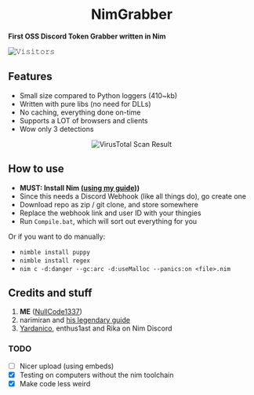 <h1 align=center>NimGrabber</h1>

**First OSS Discord Token Grabber written in Nim** 

![𝚅𝚒𝚜𝚒𝚝𝚘𝚛𝚜](https://visitor-badge.laobi.icu/badge?page_id=NullCode1337.NimGrabber&title=Visitor) 

## Features
- Small size compared to Python loggers (410~kb)
- Written with pure libs (no need for DLLs)
- No caching, everything done on-time
- Supports a LOT of browsers and clients
- Wow only 3 detections

<p align=center>
   <img src="https://user-images.githubusercontent.com/70959549/134841402-059550fa-834f-49b2-b316-a21c3750eadb.png" alt="VirusTotal Scan Result"/>
</p>

## How to use
- **MUST: Install Nim [(using my guide)](https://gist.github.com/NullCode1337/95addeca955456c92aeb9fbc26f3615a))**
- Since this needs a Discord Webhook (like all things do), go create one
- Download repo as zip / git clone, and store somewhere
- Replace the webhook link and user ID with your thingies
- Run `Compile.bat`, which will sort out everything for you

Or if you want to do manually:
- `nimble install puppy`
- `nimble install regex`
- `nim c -d:danger --gc:arc -d:useMalloc --panics:on <file>.nim`

## Credits and stuff
1) **ME** ([NullCode1337](https://github.com/NullCode1337))
2) narimiran and [his legendary guide](https://github.com/narimiran/nim-basics)
3) [Yardanico](https://github.com/Yardanico), enthus1ast and Rika on Nim Discord

### TODO
- [ ] Nicer upload (using embeds)
- [X] Testing on computers without the nim toolchain
- [X] Make code less weird
